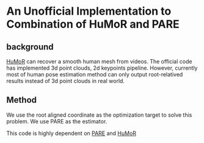 # An Unofficial Implementation to Combination of HuMoR and PARE 

## background 

[HuMoR](https://github.com/davrempe/humor) can recover a smooth human mesh from videos. The official code has implemented 3d point clouds, 2d keypoints pipeline. However, currently most of human pose estimation method can only output root-relatived results instead of 3d point clouds in real world. 


## Method

We use the root aligned coordinate as the optimization target to solve this problem. We use PARE as the estimator.


This code is highly dependent on [PARE](https://github.com/mkocabas/PARE) and [HuMoR](https://github.com/davrempe/humor)

